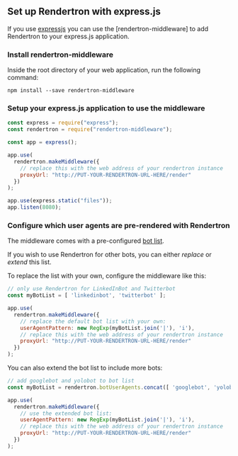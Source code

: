 ## Set up Rendertron with express.js

If you use [expressjs](https://expressjs.com) you can use the [rendertron-middleware] to add Rendertron to your express.js application.

### Install rendertron-middleware

Inside the root directory of your web application, run the following command:
```
npm install --save rendertron-middleware
```

### Setup your express.js application to use the middleware

```javascript
const express = require("express");
const rendertron = require("rendertron-middleware");

const app = express();

app.use(
  rendertron.makeMiddleware({
    // replace this with the web address of your rendertron instance
    proxyUrl: "http://PUT-YOUR-RENDERTRON-URL-HERE/render"
  })
);

app.use(express.static("files"));
app.listen(8080);
```

### Configure which user agents are pre-rendered with Rendertron

The middleware comes with a pre-configured [bot list](https://github.com/GoogleChrome/rendertron/blob/a1dd3ab1f054bc19e89dcdecdb71dc004f7d068e/middleware/src/middleware.ts#L24-L41).

If you wish to use Rendertron for other bots, you can either *replace* or *extend* this list.

To replace the list with your own, configure the middleware like this:

```javascript
// only use Rendertron for LinkedInBot and Twitterbot
const myBotList = [ 'linkedinbot', 'twitterbot' ];

app.use(
  rendertron.makeMiddleware({
    // replace the default bot list with your own:
    userAgentPattern: new RegExp(myBotList.join('|'), 'i'),
    // replace this with the web address of your rendertron instance
    proxyUrl: "http://PUT-YOUR-RENDERTRON-URL-HERE/render"
  })
);
```

You can also extend the bot list to include more bots:

```javascript
// add googlebot and yolobot to bot list
const myBotList = rendertron.botUserAgents.concat([ 'googlebot', 'yolobot' ]);

app.use(
  rendertron.makeMiddleware({
    // use the extended bot list:
    userAgentPattern: new RegExp(myBotList.join('|'), 'i'),
    // replace this with the web address of your rendertron instance
    proxyUrl: "http://PUT-YOUR-RENDERTRON-URL-HERE/render"
  })
);
```
